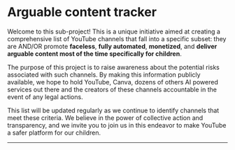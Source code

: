 # Arguable content tracker

Welcome to this sub-project! This is a unique initiative aimed at creating a comprehensive list of YouTube channels that fall into a specific subset: they are AND/OR promote  **faceless**, **fully automated**, **monetized**, and **deliver arguable content most of the time specifically for children**.

The purpose of this project is to raise awareness about the potential risks associated with such channels. By making this information publicly available, we hope to hold YouTube, Canva, dozens of others AI powered services out there and the creators of these channels accountable in the event of any legal actions.

This list will be updated regularly as we continue to identify channels that meet these criteria. We believe in the power of collective action and transparency, and we invite you to join us in this endeavor to make YouTube a safer platform for our children.

---
